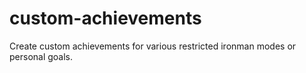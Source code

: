 # custom-achievements
Create custom achievements for various restricted ironman modes or personal goals.
